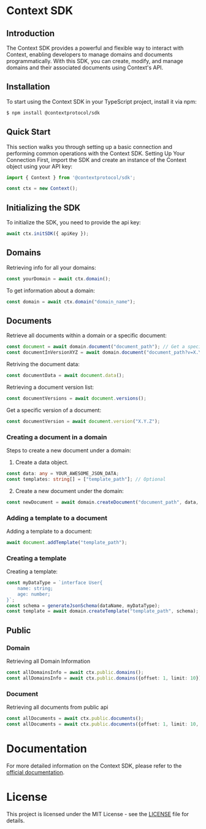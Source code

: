 # Context SDK
## Introduction
The Context SDK provides a powerful and flexible way to interact with Context, enabling developers to manage domains and documents programmatically. With this SDK, you can create, modify, and manage domains and their associated documents using Context's API.

## Installation
To start using the Context SDK in your TypeScript project, install it via npm:
```bash
$ npm install @contextprotocol/sdk
```

## Quick Start
This section walks you through setting up a basic connection and performing common operations with the Context SDK.
Setting Up Your Connection
First, import the SDK and create an instance of the Context object using your API key:

```typescript
import { Context } from '@contextprotocol/sdk';

const ctx = new Context();
```
## Initializing the SDK
To initialize the SDK, you need to provide the api key:
```typescript
await ctx.initSDK({ apiKey });
```

## Domains
Retrieving info for all your domains:
```typescript
const yourDomain = await ctx.domain();
```

To get information about a domain:
```typescript
const domain = await ctx.domain("domain_name");
```

## Documents

Retrieve all documents within a domain or a specific document:
```typescript
const document = await domain.document("document_path"); // Get a specific document
const documentInVersionXYZ = await domain.document("document_path?v=X.Y.Z"); // Get a specific version of a document
```

Retriving the document data:
```typescript
const documentData = await document.data();
```

Retrieving a document version list:
```typescript
const documentVersions = await document.versions();
```

Get a specific version of a document:
```typescript
const documentVersion = await document.version("X.Y.Z");
```
### Creating a document in a domain
Steps to create a new document under a domain:
1. Create a data object.
```typescript
const data: any = YOUR_AWESOME_JSON_DATA;
const templates: string[] = ["template_path"]; // Optional
````
2. Create a new document under the domain:
```typescript
const newDocument = await domain.createDocument("document_path", data, templates);
```
### Adding a template to a document
Adding a template to a document:
```typescript
await document.addTemplate("template_path");
```
### Creating a template
Creating a template:
```typescript
const myDataType = `interface User{
    name: string;
    age: number;
}`;
const schema = generateJsonSchema(dataName, myDataType);
const template = await domain.createTemplate("template_path", schema);
````

## Public
### Domain
Retrieving all Domain Information
```typescript
const allDomainsInfo = await ctx.public.domains();
const allDomainsInfo = await ctx.public.domains({offset: 1, limit: 10});
```
### Document
Retrieving all documents from public api
```typescript
const allDocuments = await ctx.public.documents();
const allDocuments = await ctx.public.documents({offset: 1, limit: 10, name: "document_name", domain: "domain_name"});
```

# Documentation
For more detailed information on the Context SDK, please refer to the [official documentation](https://docs.ctx.xyz).
# License
This project is licensed under the MIT License - see the [LICENSE](LICENSE) file for details.